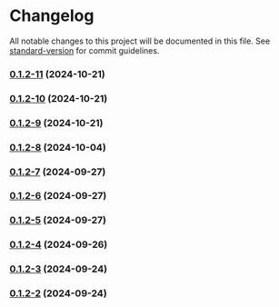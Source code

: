 # Changelog

All notable changes to this project will be documented in this file. See [standard-version](https://github.com/conventional-changelog/standard-version) for commit guidelines.

### [0.1.2-11](https://github.com/joabssilveira/fwork-jsts-common/compare/v0.1.2-10...v0.1.2-11) (2024-10-21)

### [0.1.2-10](https://github.com/joabssilveira/fwork-jsts-common/compare/v0.1.2-9...v0.1.2-10) (2024-10-21)

### [0.1.2-9](https://github.com/joabssilveira/fwork-jsts-common/compare/v0.1.2-8...v0.1.2-9) (2024-10-21)

### [0.1.2-8](https://github.com/joabssilveira/fwork-jsts-common/compare/v0.1.2-7...v0.1.2-8) (2024-10-04)

### [0.1.2-7](https://github.com/joabssilveira/fwork-jsts-common/compare/v0.1.2-6...v0.1.2-7) (2024-09-27)

### [0.1.2-6](https://github.com/joabssilveira/fwork-jsts-common/compare/v0.1.2-5...v0.1.2-6) (2024-09-27)

### [0.1.2-5](https://github.com/joabssilveira/fwork-jsts-common/compare/v0.1.2-4...v0.1.2-5) (2024-09-27)

### [0.1.2-4](https://github.com/joabssilveira/fwork-jsts-common/compare/v0.1.2-3...v0.1.2-4) (2024-09-26)

### [0.1.2-3](https://github.com/joabssilveira/fwork-jsts-common/compare/v0.1.2-2...v0.1.2-3) (2024-09-24)

### [0.1.2-2](https://github.com/joabssilveira/fwork-jsts-common/compare/v0.1.2-1...v0.1.2-2) (2024-09-24)
